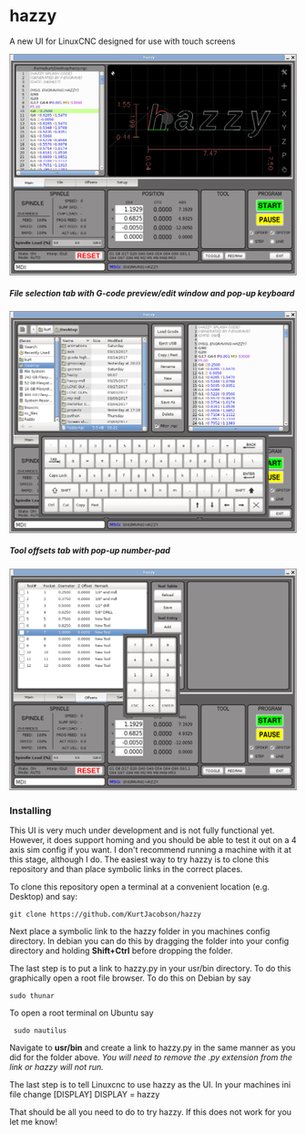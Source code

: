# hazzy

A new UI for LinuxCNC designed for use with touch screens

![Main screen with back-plot](/screenshots/Screenshot_1.png?raw=true "Optional Title")


##### File selection tab with G-code preview/edit window and pop-up keyboard
![File selection page](/screenshots/Screenshot_2.png?raw=true "Optional Title")

##### Tool offsets tab with pop-up number-pad
![Tool edit page](/screenshots/Screenshot_3.png?raw=true "Optional Title")


### Installing

This UI is very much under development and is not fully functional yet. However, it does support homing and you should be able to test it out on a 4 axis sim config if you want. I don't recommend running a machine with it at this stage, although I do.
The easiest way to try hazzy is to clone this repository and than place symbolic links in the correct places.

To clone this repository open a terminal at a convenient location (e.g. Desktop) and say:
```
git clone https://github.com/KurtJacobson/hazzy
```
Next place a  symbolic link to the hazzy folder in you machines config directory. In debian you can do this by dragging the folder into your config directory and holding **Shift+Ctrl** before dropping the folder.

The last step is to put a link to hazzy.py in your usr/bin directory. To do this graphically open a root file browser. To do this on Debian by say
```
sudo thunar
```
To open a root terminal on Ubuntu say
```
 sudo nautilus
```

Navigate to **usr/bin** and create a link to hazzy.py in the same manner as you did for the folder above. *You will need to remove the .py extension from the link or hazzy will not run.*

The last step is to tell Linuxcnc to use hazzy as the UI. In your machines ini file change [DISPLAY] DISPLAY = hazzy

That should be all you need to do to try hazzy. If this does not work for you let me know!
